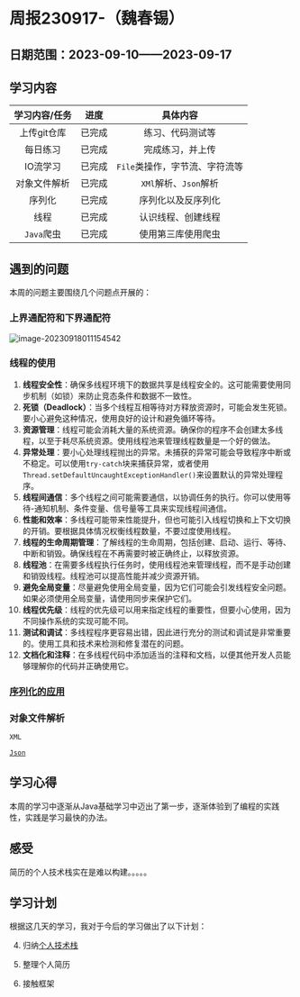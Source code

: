# 周报230917-（魏春锡）

## 日期范围：2023-09-10——2023-09-17

## 学习内容

| 学习内容/任务 |  进度  |            具体内容            |
| :-----------: | :----: | :----------------------------: |
|  上传git仓库  | 已完成 |        练习、代码测试等        |
|   每日练习    | 已完成 |        完成练习，并上传        |
|   IO流学习    | 已完成 | `File`类操作，字节流、字符流等 |
| 对象文件解析  | 已完成 |     `XMl`解析、`Json`解析      |
|    序列化     | 已完成 |       序列化以及反序列化       |
|     线程      | 已完成 |       认识线程、创建线程       |
|  `Java`爬虫   | 已完成 |       使用第三库使用爬虫       |

## 遇到的问题

本周的问题主要围绕几个问题点开展的：

### 上界通配符和下界通配符

![image-20230918011154542](../../../../AppData/Roaming/Typora/typora-user-images/image-20230918011154542.png)

### 线程的使用

1. **线程安全性**：确保多线程环境下的数据共享是线程安全的。这可能需要使用同步机制（如锁）来防止竞态条件和数据不一致性。
2. **死锁（Deadlock）**：当多个线程互相等待对方释放资源时，可能会发生死锁。要小心避免这种情况，使用良好的设计和避免循环等待。
3. **资源管理**：线程可能会消耗大量的系统资源。确保你的程序不会创建太多线程，以至于耗尽系统资源。使用线程池来管理线程数量是一个好的做法。
4. **异常处理**：要小心处理线程抛出的异常。未捕获的异常可能会导致程序中断或不稳定。可以使用`try-catch`块来捕获异常，或者使用`Thread.setDefaultUncaughtExceptionHandler()`来设置默认的异常处理程序。
5. **线程间通信**：多个线程之间可能需要通信，以协调任务的执行。你可以使用等待-通知机制、条件变量、信号量等工具来实现线程间通信。
6. **性能和效率**：多线程可能带来性能提升，但也可能引入线程切换和上下文切换的开销。要根据具体情况权衡线程数量，不要过度使用线程。
7. **线程的生命周期管理**：了解线程的生命周期，包括创建、启动、运行、等待、中断和销毁。确保线程在不再需要时被正确终止，以释放资源。
8. **线程池**：在需要多线程执行任务时，使用线程池来管理线程，而不是手动创建和销毁线程。线程池可以提高性能并减少资源开销。
9. **避免全局变量**：尽量避免使用全局变量，因为它们可能会引发线程安全问题。如果必须使用全局变量，请使用同步来保护它们。
10. **线程优先级**：线程的优先级可以用来指定线程的重要性，但要小心使用，因为不同操作系统的实现可能不同。
11. **测试和调试**：多线程程序更容易出错，因此进行充分的测试和调试是非常重要的。使用工具和技术来检测和修复潜在的问题。
12. **文档化和注释**：在多线程代码中添加适当的注释和文档，以便其他开发人员能够理解你的代码并正确使用它。

### [序列化的应用](https://fw.nanzhou.xyz/archives/xu-lie-hua)

### 对象文件解析

`XML`

[`Json`](https://fw.nanzhou.xyz/archives/java-zhong-dui-xiang-he-json-ge-shi-de-zhuan-huan)

## 学习心得

本周的学习中逐渐从Java基础学习中迈出了第一步，逐渐体验到了编程的实践性，实践是学习最快的办法。

## 感受

简历的个人技术栈实在是难以构建。。。。。

## 学习计划

根据这几天的学习，我对于今后的学习做出了以下计划：

4. 归纳[个人技术栈](https://fw.nanzhou.xyz/ge-ren-ji-shu-zhan)

5. 整理个人简历

6. 接触框架

   

   

   